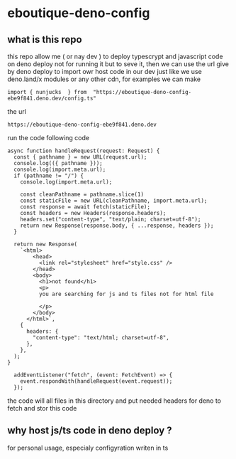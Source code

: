 # eboutique-deno-config
## what is this repo
this repo allow me ( or nay dev ) to deploy typescrypt and javascript code on deno deploy not for running it but to seve it, then we can use the url give by deno deploy to import owr host code in our dev just like we use deno.land/x modules or any other cdn, for examples we can make 

```
import { nunjucks  } from  "https://eboutique-deno-config-ebe9f841.deno.dev/config.ts"
```
the url 

```
https://eboutique-deno-config-ebe9f841.deno.dev

```
run the code following code 

```
async function handleRequest(request: Request) {
  const { pathname } = new URL(request.url);
  console.log(({ pathname }));
  console.log(import.meta.url);
  if (pathname != "/") { 
    console.log(import.meta.url);
    
    const cleanPathname = pathname.slice(1) 
    const staticFile = new URL(cleanPathname, import.meta.url); 
    const response = await fetch(staticFile); 
    const headers = new Headers(response.headers); 
    headers.set("content-type", "text/plain; charset=utf-8"); 
    return new Response(response.body, { ...response, headers });
  }

  return new Response(
    `<html>
        <head>
          <link rel="stylesheet" href="style.css" />
        </head>
        <body>
          <h1>not found</h1>
          <p> 
          you are searching for js and ts files not for html file

          </p>
        </body>
      </html>`,
    {
      headers: {
        "content-type": "text/html; charset=utf-8",
      },
    },
  );
}

  addEventListener("fetch", (event: FetchEvent) => {
    event.respondWith(handleRequest(event.request));
  });
```
 the code will all files in this directory and put needed headers for deno to fetch and stor this code
 
 ## why host js/ts code in deno deploy ?
 
 for personal usage, especialy configyration writen in ts
